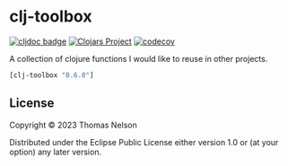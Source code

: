 # clj-toolbox
[![cljdoc badge](https://cljdoc.org/badge/org.clojars.tanelso2/clj-toolbox)](https://cljdoc.org/d/org.clojars.tanelso2/clj-toolbox)
[![Clojars Project](https://img.shields.io/clojars/v/org.clojars.tanelso2/clj-toolbox.svg)](https://clojars.org/org.clojars.tanelso2/clj-toolbox)
[![codecov](https://codecov.io/gh/tanelso2/clj-toolbox/branch/main/graph/badge.svg)](https://codecov.io/gh/tanelso2/clj-toolbox)

A collection of clojure functions I would like to reuse in other projects.

```clj
[clj-toolbox "0.6.0"]
```

## License

Copyright © 2023 Thomas Nelson

Distributed under the Eclipse Public License either version 1.0 or (at
your option) any later version.
